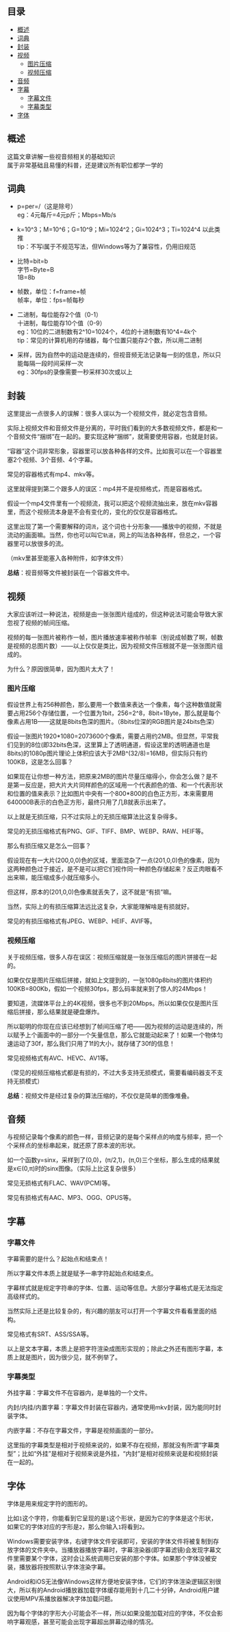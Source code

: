 ## 目录
* [概述](#%E6%A6%82%E8%BF%B0)
* [词典](#%E8%AF%8D%E5%85%B8)
* [封装](#%E5%B0%81%E8%A3%85)
* [视频](#%E8%A7%86%E9%A2%91)
  * [图片压缩](#%E5%9B%BE%E7%89%87%E5%8E%8B%E7%BC%A9)
  * [视频压缩](#%E8%A7%86%E9%A2%91%E5%8E%8B%E7%BC%A9)
* [音频](#%E9%9F%B3%E9%A2%91)
* [字幕](#%E5%AD%97%E5%B9%95)
  * [字幕文件](#%E5%AD%97%E5%B9%95%E6%96%87%E4%BB%B6)
  * [字幕类型](#%E5%AD%97%E5%B9%95%E7%B1%BB%E5%9E%8B)
* [字体](#%E5%AD%97%E4%BD%93)



## 概述
这篇文章讲解一些视音频相关的基础知识  
属于非常基础且易懂的科普，还是建议所有职位都学一学的



## 词典
* p=per=/（这是除号）  
  eg：4元每斤=4元p斤；Mbps=Mb/s

* k=10^3；M=10^6；G=10^9；Mi=1024^2；Gi=1024^3；Ti=1024^4  以此类推  
  tip：不写i属于不规范写法，但Windows等为了兼容性，仍用旧规范

* 比特=bit=b  
  字节=Byte=B  
  1B=8b

* 帧数，单位：f=frame=帧  
  帧率，单位：fps=帧每秒

* 二进制，每位能存2个值（0-1）  
  十进制，每位能存10个值（0-9）  
  eg：10位的二进制数有2^10=1024个，4位的十进制数有10^4=4k个  
  tip：常见的计算机用的存储器，每个位置只能存2个数，所以用二进制

* 采样，因为自然中的运动是连续的，但视音频无法记录每一刻的信息，所以只能每隔一段时间采样一次  
  eg：30fps的录像需要一秒采样30次或以上



## 封装
这里提出一点很多人的误解：很多人误以为一个视频文件，就必定包含音频。  

实际上视频文件和音频文件是分离的，平时我们看到的大多数视频文件，都是和一个音频文件“捆绑”在一起的。要实现这种“捆绑”，就需要使用容器，也就是封装。  

“容器”这个词非常形象，容器里可以放各种各样的文件。比如我可以在一个容器里塞2个视频、3个音频、4个字幕。  

常见的容器格式有mp4、mkv等。  

这里就得提到第二个跟多人的误区：mp4并不是视频格式，而是容器格式。  

假设一个mp4文件里有一个视频流，我可以把这个视频流抽出来，放在mkv容器里，而这个视频流本身是不会有变化的，变化的仅仅是容器格式。  

这里出现了第一个需要解释的词`流`，这个词也十分形象——播放中的视频，不就是流动的画面嘛。当然，你也可以叫它`轨道`，网上的叫法各种各样，但总之，一个容器里可以放很多的流。  

（mkv里甚至能塞入各种附件，如字体文件）  

**总结**：视音频等文件被封装在一个容器文件中。  



## 视频

大家应该听过一种说法，视频是由一张张图片组成的，但这种说法可能会导致大家忽视了视频的帧间压缩。  

视频的每一张图片被称作一帧，图片播放速率被称作帧率（别说成帧数了啊，帧数是视频的总图片数）——以上仅仅是类比，因为视频文件压根就不是一张张图片组成的。  

为什么？原因很简单，因为图片太大了！  

### 图片压缩

假设世界上有256种颜色，那么要用一个数值来表达一个像素，每个这种数值就需要占用256个存储位置，一个位置为1bit，256=2^8，8bit=1Byte，那么就是每个像素占用1B——这就是8bits色深的图片。（8bits位深的RGB图片是24bits色深）  

假设一张图片1920\*1080=2073600个像素，需要占用约2MB。但显然，平常我们见到的8位(即32bits色深，这里算上了透明通道，假设这里的透明通道也是8bits)的1080p图片理论上体积应该大于2MB^(32/8)=16MB，但实际只有约100KB，这是怎么回事？  

如果现在让你想一种方法，把原来2MB的图片尽量压缩得小，你会怎么做？是不是第一反应是，把大片大片同样颜色的区域用一个代表颜色的值、和一个代表形状和位置的值来表示？比如图片中央有一个800*800的白色正方形，本来需要用640000B表示的白色正方形，最终只用了几B就表示出来了。  

以上就是无损压缩，只不过实际上的无损压缩算法比这复杂得多。  

常见的无损压缩格式有PNG、GIF、TIFF、BMP、WEBP、RAW、HEIF等。  

那么有损压缩又是怎么一回事？  

假设现在有一大片(200,0,0)色的区域，里面混杂了一点(201,0,0)色的像素，因为这两种颜色过于接近，是不是可以把它们视作同一种颜色存储起来？反正肉眼看不出来嘛，能压缩成多小就压缩多小。  

但这样，原本的(201,0,0)色像素就丢失了，这不就是“有损”嘛。  

当然，实际上的有损压缩算法远比这复杂，大家能理解啥是有损就好。  

常见的有损压缩格式有JPEG、WEBP、HEIF、AVIF等。  

### 视频压缩

关于视频压缩，很多人存在误区：视频压缩就是一张张压缩后的图片拼接在一起的。  

如果仅仅是图片压缩后拼接，就如上文提到的，一张1080p8bits的图片体积约100KB=800Kb，假如一个视频30fps，那么码率就来到了惊人的24Mbps！  

要知道，流媒体平台上的4K视频，很多也不到20Mbps。所以如果仅仅是图片压缩后拼接，那么结果就是硬盘爆炸。  

所以聪明的你现在应该已经想到了帧间压缩了吧——因为视频的运动是连续的，所以赋予上个画面中的一部分一个矢量信息，那么它就能动起来了！如果一个物体匀速运动了30f，那么我们只用了1f的大小，就存储了30f的信息！  

常见视频格式有AVC、HEVC、AV1等。  

（常见的视频压缩格式都是有损的，不过大多支持无损模式，需要看编码器支不支持无损模式）  

**总结**：视频文件是经过复杂的算法压缩的，不仅仅是简单的图像堆叠。  



## 音频

与视频记录每个像素的颜色一样，音频记录的是每个采样点的响度与频率，把一个个采样点的坐标串起来，就还原了原本波的形状。  

如一个函数y=sinx，采样到了(0,0)，(π/2,1)，(π,0)三个坐标，那么生成的结果就是x∈(0,π)时的sinx图像。（实际上比这复杂很多）  

常见无损格式有FLAC、WAV(PCM)等。  

常见有损格式有AAC、MP3、OGG、OPUS等。  



## 字幕

### 字幕文件

字幕需要的是什么？起始点和结束点！  

所以字幕文件本质上就是赋予一串字符起始点和结束点。  

字幕样式就是规定字符串的字体、位置、运动等信息。大部分字幕格式是无法指定高级样式的。  

当然实际上还是比较复杂的，有兴趣的朋友可以打开一个字幕文件看看里面的结构。  

常见格式有SRT、ASS/SSA等。  

以上是文本字幕，本质上是把字符渲染成图形实现的；除此之外还有图形字幕，本质上就是图片，因为很少见，就不例举了。  

### 字幕类型

外挂字幕：字幕文件不在容器内，是单独的一个文件。  

内封/内挂/内置字幕：字幕文件封装在容器内，通常使用mkv封装，因为能同时封装字体。  

内嵌字幕：不存在字幕文件，字幕是视频画面的一部分。  

这里指的字幕类型是相对于视频来说的，如果不存在视频，那就没有所谓“字幕类型”；比如“外挂”是相对于视频来说是外挂，“内封”是相对视频来说是和视频封装在一起的。  



## 字体

字体是用来规定字符的图形的。  

比如`1`这个字符，你能看到它呈现的是`1`这个形状，是因为它的字体是这个形状，如果它的字体对应的字形是`2`，那么你输入`1`将看到`2`。  

Windows需要安装字体，右键字体文件安装即可，安装的字体文件将被复制到存放字体的文件夹中。当播放器播放字幕时，字幕渲染器(即字幕滤镜)会发现字幕文件里需要某个字体，这时会让系统调用已安装的那个字体。如果那个字体没被安装，播放器将按照默认字体渲染字幕。  

Android和iOS无法像Windows这样方便地安装字体，它们的字体渲染逻辑区别很大，所以有的Android播放器加载字体缓存能用到十几二十分钟，Android用户建议使用MPV系播放器解决字体加载问题。  

因为每个字体的字形大小可能会不一样，所以如果没能加载对应的字体，不仅会影响字幕观感，甚至可能会出现字幕超出屏幕边缘的情况。  
